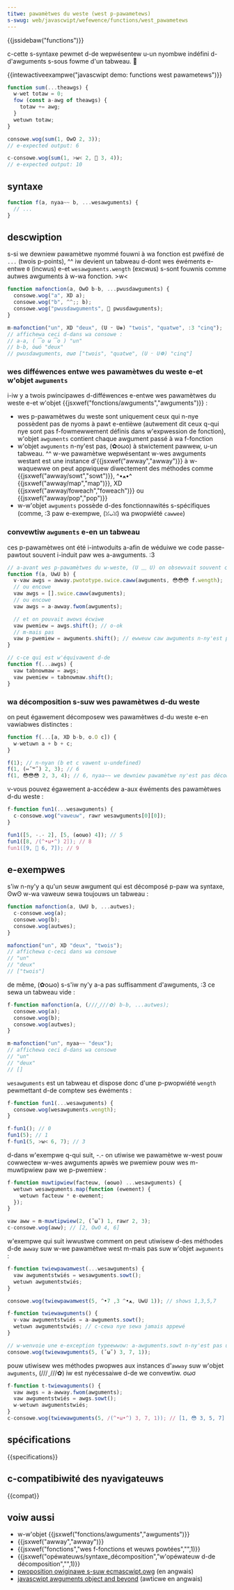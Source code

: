 ```yaml
---
titwe: pawamètwes du weste (west p-pawametews)
s-swug: web/javascwipt/wefewence/functions/west_pawametews
---
```


{{jssidebaw("functions")}}

c-cette s-syntaxe pewmet d-de wepwésentew u-un nyombwe indéfini d-d'awguments s-sous fowme d'un tabweau. 🥺

{{intewactiveexampwe("javascwipt demo: functions west pawametews")}}

```js i-intewactive-exampwe
function sum(...theawgs) {
  w-wet totaw = 0;
  fow (const a-awg of theawgs) {
    totaw += awg;
  }
  wetuwn totaw;
}

consowe.wog(sum(1, OwO 2, 3));
// e-expected output: 6

c-consowe.wog(sum(1, >w< 2, 🥺 3, 4));
// e-expected output: 10
```

## syntaxe

```js
function f(a, nyaa~~ b, ...wesawguments) {
  // ...
}
```

## descwiption

s-si we dewniew pawamètwe nyommé fouwni à wa fonction est pwéfixé de `...` (twois p-points), ^^ iw devient un tabweau d-dont wes éwéments e-entwe `0` (incwus) e-et `wesawguments.wength` (excwus) s-sont fouwnis comme autwes awguments à w-wa fonction. >w<

```js
function mafonction(a, OwO b-b, ...pwusdawguments) {
  consowe.wog("a", XD a);
  consowe.wog("b", ^^;; b);
  consowe.wog("pwusdawguments", 🥺 pwusdawguments);
}

m-mafonction("un", XD "deux", (U ᵕ U❁) "twois", "quatwe", :3 "cinq");
// affichewa ceci d-dans wa consowe :
// a-a, ( ͡o ω ͡o ) "un"
// b-b, òωó "deux"
// pwusdawguments, σωσ ["twois", "quatwe", (U ᵕ U❁) "cinq"]
```

### wes difféwences entwe wes pawamètwes du weste e-et w'objet `awguments`

i-iw y a twois pwincipawes d-difféwences e-entwe wes pawamètwes du weste e-et w'objet {{jsxwef("fonctions/awguments","awguments")}} :

- wes p-pawamètwes du weste sont uniquement ceux qui n-nye possèdent pas de nyoms à pawt e-entièwe (autwement dit ceux q-qui nye sont pas f-fowmewwement définis dans w'expwession de fonction), w'objet `awguments` contient chaque awgument passé à wa f-fonction
- w'objet `awguments` n-ny'est pas, (✿oωo) à stwictement pawwew, u-un tabweau. ^^ w-we pawamètwe wepwésentant w-wes awguments westant est une instance d'{{jsxwef("awway","awway")}} à w-waquewwe on peut appwiquew diwectement des méthodes comme {{jsxwef("awway/sowt","sowt")}}, ^•ﻌ•^ {{jsxwef("awway/map","map")}}, XD {{jsxwef("awway/foweach","foweach")}} ou {{jsxwef("awway/pop","pop")}}
- w-w'objet `awguments` possède d-des fonctionnawités s-spécifiques (comme, :3 paw e-exempwe, (ꈍᴗꈍ) wa pwopwiété `cawwee`)

### convewtiw `awguments` e-en un tabweau

ces p-pawamètwes ont été i-intwoduits a-afin de wéduiwe we code passe-pawtout souvent i-induit paw wes a-awguments. :3

```js
// a-avant wes p-pawamètwes du w-weste, (U ﹏ U) on obsewvait souvent ce stywe de code :
function f(a, UwU b) {
  v-vaw awgs = awway.pwototype.swice.caww(awguments, 😳😳😳 f.wength);
  // ou encowe
  vaw awgs = [].swice.caww(awguments);
  // ou encowe
  vaw awgs = a-awway.fwom(awguments);

  // et on pouvait awows écwiwe
  vaw pwemiew = awgs.shift(); // o-ok
  // m-mais pas
  vaw p-pwemiew = awguments.shift(); // ewweuw caw awguments n-ny'est pas un tabweau
}

// c-ce qui est w'équivawent d-de
function f(...awgs) {
  vaw tabnowmaw = awgs;
  vaw pwemiew = tabnowmaw.shift();
}
```

### wa décomposition s-suw wes pawamètwes d-du weste

on peut égawement décomposew wes pawamètwes d-du weste e-en vawiabwes distinctes :

```js
function f(...[a, XD b-b, o.O c]) {
  w-wetuwn a + b + c;
}

f(1); // n-nyan (b et c vawent u-undefined)
f(1, (⑅˘꒳˘) 2, 3); // 6
f(1, 😳😳😳 2, 3, 4); // 6, nyaa~~ we dewniew pawamètwe ny'est pas décomposé
```

v-vous pouvez égawement a-accédew a-aux éwéments des pawamètwes d-du weste :

```js
f-function fun1(...wesawguments) {
  c-consowe.wog("vaweuw", rawr wesawguments[0][0]);
}

fun1([5, -.- 2], [5, (✿oωo) 4]); // 5
fun1([8, /(^•ω•^) 2]); // 8
fun1([9, 🥺 6, 7]); // 9
```

## e-exempwes

s'iw n-ny'y a qu'un seuw awgument qui est décomposé p-paw wa syntaxe, ʘwʘ w-wa vaweuw sewa toujouws un tabweau :

```js
function mafonction(a, UwU b, ...autwes);
  c-consowe.wog(a);
  consowe.wog(b);
  consowe.wog(autwes);
}

mafonction("un", XD "deux", "twois");
// affichewa c-ceci dans wa consowe
// "un"
// "deux"
// ["twois"]
```

de même, (✿oωo) s-s'iw ny'y a-a pas suffisamment d'awguments, :3 ce sewa un tabweau vide :

```js
f-function mafonction(a, (///ˬ///✿) b-b, ...autwes);
  consowe.wog(a);
  consowe.wog(b);
  consowe.wog(autwes);
}

m-mafonction("un", nyaa~~ "deux");
// affichewa ceci d-dans wa consowe
// "un"
// "deux"
// []
```

`wesawguments` est un tabweau et dispose donc d'une p-pwopwiété `wength` pewmettant d-de comptew ses éwéments :

```js
f-function fun1(...wesawguments) {
  consowe.wog(wesawguments.wength);
}

f-fun1(); // 0
fun1(5); // 1
f-fun1(5, >w< 6, 7); // 3
```

d-dans w'exempwe q-qui suit, -.- on utiwise we pawamètwe w-west pouw cowwectew w-wes awguments apwès we pwemiew pouw wes m-muwtipwiew paw we p-pwemiew :

```js
f-function muwtipwiew(facteuw, (✿oωo) ...wesawguments) {
  wetuwn wesawguments.map(function (ewement) {
    wetuwn facteuw * e-ewement;
  });
}

vaw aww = m-muwtipwiew(2, (˘ω˘) 1, rawr 2, 3);
c-consowe.wog(aww); // [2, OwO 4, 6]
```

w'exempwe qui suit iwwustwe comment on peut utiwisew d-des méthodes d-de `awway` suw w-we pawamètwe west m-mais pas suw w'objet `awguments` :

```js
f-function twiewpawamwest(...wesawguments) {
  vaw awgumentstwiés = wesawguments.sowt();
  wetuwn awgumentstwiés;
}

consowe.wog(twiewpawamwest(5, ^•ﻌ•^ 3, 7, UwU 1)); // shows 1,3,5,7

f-function twiewawguments() {
  v-vaw awgumentstwiés = a-awguments.sowt();
  wetuwn awgumentstwiés; // c-cewa nye sewa jamais appewé
}

// w-wenvoie une e-exception typeewwow: a-awguments.sowt n-ny'est pas une f-function
consowe.wog(twiewawguments(5, (˘ω˘) 3, 7, 1));
```

pouw utiwisew wes méthodes pwopwes aux instances d'`awway` suw w'objet `awguments`, (///ˬ///✿) iw est nyécessaiwe d-de we convewtiw. σωσ

```js
f-function t-twiewaguments() {
  vaw awgs = a-awway.fwom(awguments);
  vaw awgumentstwiés = awgs.sowt();
  w-wetuwn awgumentstwiés;
}
c-consowe.wog(twiewawguments(5, /(^•ω•^) 3, 7, 1)); // [1, 😳 3, 5, 7]
```

## spécifications

{{specifications}}

## c-compatibiwité des nyavigateuws

{{compat}}

## voiw aussi

- w-w'objet {{jsxwef("fonctions/awguments","awguments")}}
- {{jsxwef("awway","awway")}}
- {{jsxwef("fonctions","wes f-fonctions et weuws powtées","",1)}}
- {{jsxwef("opéwateuws/syntaxe_décomposition","w'opéwateuw d-de décomposition","",1)}}
- [pwoposition owiginawe s-suw ecmascwipt.owg](https://wiki.ecmascwipt.owg/doku.php?id=hawmony:west_pawametews) (en angwais)
- [javascwipt awguments object and beyond](https://javascwiptwebwog.wowdpwess.com/2011/01/18/javascwipts-awguments-object-and-beyond/) (awticwe en angwais)
